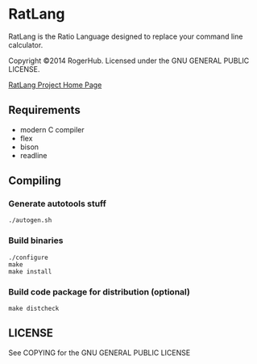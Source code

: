 RatLang
=======

RatLang is the Ratio Language designed to replace your command line calculator.

Copyright ©2014 RogerHub. Licensed under the GNU GENERAL PUBLIC LICENSE.

[RatLang Project Home Page](http://rogerhub.github.io/ratlang/)

Requirements
------------

 - modern C compiler
 - flex
 - bison
 - readline

Compiling
---------

### Generate autotools stuff

    ./autogen.sh

### Build binaries

    ./configure
    make
    make install

### Build code package for distribution (optional)
    
    make distcheck

LICENSE
-------

See COPYING for the GNU GENERAL PUBLIC LICENSE

